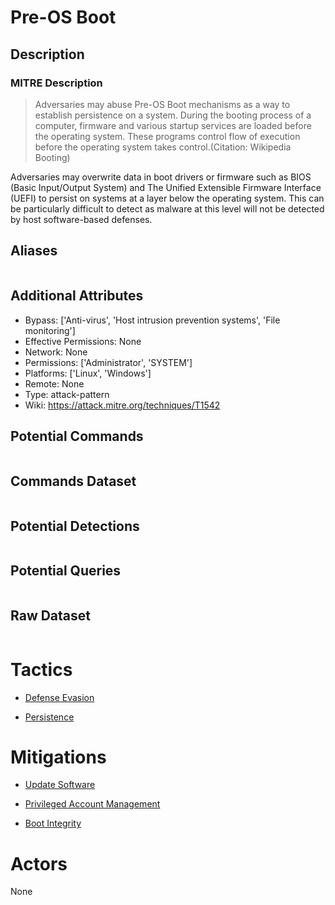 
# Pre-OS Boot

## Description

### MITRE Description

> Adversaries may abuse Pre-OS Boot mechanisms as a way to establish persistence on a system. During the booting process of a computer, firmware and various startup services are loaded before the operating system. These programs control flow of execution before the operating system takes control.(Citation: Wikipedia Booting)

Adversaries may overwrite data in boot drivers or firmware such as BIOS (Basic Input/Output System) and The Unified Extensible Firmware Interface (UEFI) to persist on systems at a layer below the operating system. This can be particularly difficult to detect as malware at this level will not be detected by host software-based defenses.

## Aliases

```

```

## Additional Attributes

* Bypass: ['Anti-virus', 'Host intrusion prevention systems', 'File monitoring']
* Effective Permissions: None
* Network: None
* Permissions: ['Administrator', 'SYSTEM']
* Platforms: ['Linux', 'Windows']
* Remote: None
* Type: attack-pattern
* Wiki: https://attack.mitre.org/techniques/T1542

## Potential Commands

```

```

## Commands Dataset

```

```

## Potential Detections

```json

```

## Potential Queries

```json

```

## Raw Dataset

```json

```

# Tactics


* [Defense Evasion](../tactics/Defense-Evasion.md)

* [Persistence](../tactics/Persistence.md)
    

# Mitigations


* [Update Software](../mitigations/Update-Software.md)

* [Privileged Account Management](../mitigations/Privileged-Account-Management.md)
    
* [Boot Integrity](../mitigations/Boot-Integrity.md)
    

# Actors

None
